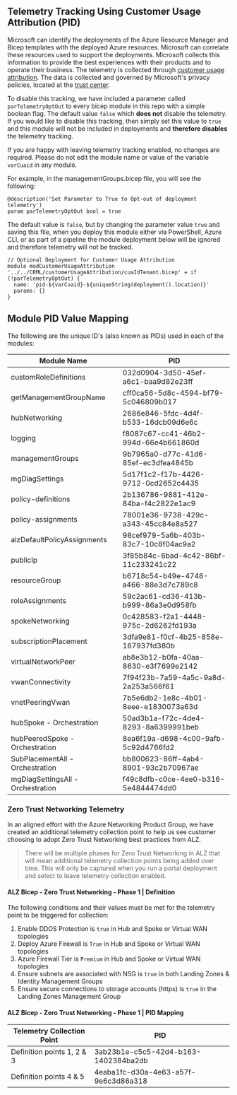 <!-- markdownlint-disable -->
## Telemetry Tracking Using Customer Usage Attribution (PID)
<!-- markdownlint-restore -->

Microsoft can identify the deployments of the Azure Resource Manager and Bicep templates with the deployed Azure resources. Microsoft can correlate these resources used to support the deployments. Microsoft collects this information to provide the best experiences with their products and to operate their business. The telemetry is collected through [customer usage attribution](https://learn.microsoft.com/azure/marketplace/azure-partner-customer-usage-attribution). The data is collected and governed by Microsoft's privacy policies, located at the [trust center](https://www.microsoft.com/trustcenter).

To disable this tracking, we have included a parameter called `parTelemetryOptOut` to every bicep module in this repo with a simple boolean flag. The default value `false` which **does not** disable the telemetry. If you would like to disable this tracking, then simply set this value to `true` and this module will not be included in deployments and **therefore disables** the telemetry tracking.

If you are happy with leaving telemetry tracking enabled, no changes are required. Please do not edit the module name or value of the variable `varCuaid` in any module.

For example, in the managementGroups.bicep file, you will see the following:

```bicep
@description('Set Parameter to True to Opt-out of deployment telemetry')
param parTelemetryOptOut bool = true
```

The default value is `false`, but by changing the parameter value `true` and saving this file, when you deploy this module either via PowerShell, Azure CLI, or as part of a pipeline the module deployment below will be ignored and therefore telemetry will not be tracked.

```bicep
// Optional Deployment for Customer Usage Attribution
module modCustomerUsageAttribution '../../CRML/customerUsageAttribution/cuaIdTenant.bicep' = if (!parTelemetryOptOut) {
  name: 'pid-${varCuaid}-${uniqueString(deployment().location)}'
  params: {}
}
```

## Module PID Value Mapping

The following are the unique ID's (also known as PIDs) used in each of the modules:

| Module Name                       | PID                                  |
| --------------------------------- | ------------------------------------ |
| customRoleDefinitions             | 032d0904-3d50-45ef-a6c1-baa9d82e23ff |
| getManagementGroupName            | cff0ca56-5d8c-4594-bf79-5c046809b017 |
| hubNetworking                     | 2686e846-5fdc-4d4f-b533-16dcb09d6e6c |
| logging                           | f8087c67-cc41-46b2-994d-66e4b661860d |
| managementGroups                  | 9b7965a0-d77c-41d6-85ef-ec3dfea4845b |
| mgDiagSettings                    | 5d17f1c2-f17b-4426-9712-0cd2652c4435 |
| policy-definitions                | 2b136786-9881-412e-84ba-f4c2822e1ac9 |
| policy-assignments                | 78001e36-9738-429c-a343-45cc84e8a527 |
| alzDefaultPolicyAssignments       | 98cef979-5a6b-403b-83c7-10c8f04ac9a2 |
| publicIp                          | 3f85b84c-6bad-4c42-86bf-11c233241c22 |
| resourceGroup                     | b6718c54-b49e-4748-a466-88e3d7c789c8 |
| roleAssignments                   | 59c2ac61-cd36-413b-b999-86a3e0d958fb |
| spokeNetworking                   | 0c428583-f2a1-4448-975c-2d6262fd193a |
| subscriptionPlacement             | 3dfa9e81-f0cf-4b25-858e-167937fd380b |
| virtualNetworkPeer                | ab8e3b12-b0fa-40aa-8630-e3f7699e2142 |
| vwanConnectivity                  | 7f94f23b-7a59-4a5c-9a8d-2a253a566f61 |
| vnetPeeringVwan                   | 7b5e6db2-1e8c-4b01-8eee-e1830073a63d |
| hubSpoke - Orchestration          | 50ad3b1a-f72c-4de4-8293-8a6399991beb |
| hubPeeredSpoke - Orchestration    | 8ea6f19a-d698-4c00-9afb-5c92d4766fd2 |
| SubPlacementAll - Orchestration   | bb800623-86ff-4ab4-8901-93c2b70967ae |
| mgDiagSettingsAll - Orchestration | f49c8dfb-c0ce-4ee0-b316-5e4844474dd0 |

### Zero Trust Networking Telemetry

In an aligned effort with the Azure Networking Product Group, we have created an additional telemetry collection point to help us see customer choosing to adopt Zero Trust Networking best practices from ALZ.

> There will be multiple phases for Zero Trust Networking in ALZ that will mean additional telemetry collection points being added over time. This will only be captured when you run a portal deployment and select to leave telemetry collection enabled.

#### ALZ Bicep - Zero Trust Networking - Phase 1 | Definition

The following conditions and their values must be met for the telemetry point to be triggered for collection:

1. Enable DDOS Protection is `true` in Hub and Spoke or Virtual WAN topologies
2. Deploy Azure Firewall is `True` in Hub and Spoke or Virtual WAN topologies
3. Azure Firewall Tier is `Premium` in Hub and Spoke or Virtual WAN topologies
4. Ensure subnets are associated with NSG is `true` in both Landing Zones & Identity Management Groups
5. Ensure secure connections to storage accounts (https) is `true` in the Landing Zones Management Group

#### ALZ Bicep - Zero Trust Networking - Phase 1 | PID Mapping

| Telemetry Collection Point | PID                                  |
| -------------------------- | ------------------------------------ |
| Definition points 1, 2 & 3 | 3ab23b1e-c5c5-42d4-b163-1402384ba2db |
| Definition points 4 & 5    | 4eaba1fc-d30a-4e63-a57f-9e6c3d86a318 |
